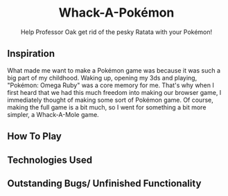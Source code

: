<div id="top"></div>

<h1 align="center">Whack-A-Pokémon</h1>
  
  <p align="center">
    Help Professor Oak get rid of the pesky Ratata with your Pokémon!
    <br />
  
## Inspiration
  
  <p>What made me want to make a Pokémon game was because it was such a big part of my childhood. Waking up, opening my 3ds and playing, "Pokémon: Omega Ruby" was a core memory for me. That's why when I first heard that we had this much freedom into making our browser game, I immediately thought of making some sort of Pokémon game. Of course, making the full game is a bit much, so I went for something a bit more simpler, a Whack-A-Mole game.</p>
  
## How To Play
  
## Technologies Used
 
## Outstanding Bugs/ Unfinished Functionality
